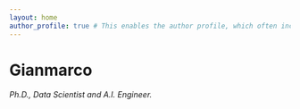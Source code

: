 ```yaml
---
layout: home
author_profile: true # This enables the author profile, which often includes the sidebar
---
```


# Gianmarco

_Ph.D., Data Scientist and A.I. Engineer._
